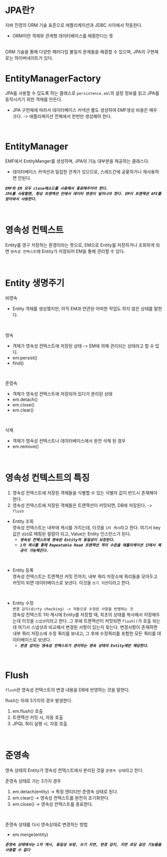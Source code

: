 # JPA란?
자바 진영의 ORM 기술 표준으로 애플리케이션과 JDBC 사이에서 작동한다.
- ORM이란 객체와 관계형 데이터베이스를 매핑한다는 뜻

<br>
ORM 기술을 통해 다양한 패러다임 불일치 문제들을 해결할 수 있으며, JPA의 구현체로는 하이버네이트가 있다.

<br>

# EntityManagerFactory
JPA를 사용할 수 있도록 하는 클래스로 `persistence.xml`의 설정 정보를 읽고 JPA를 동작시키기 위한 객체를 만든다.
- JPA 구현체에 따라서 데이터베이스 커넥션 풀도 생성하여 EMF생성 비용은 매우 크다. -> 애플리케이션 전체에서 한번만 생성해야 한다.

<br>

# EntityManager
EMF에서 EntityManger를 생성하며, JPA의 기능 대부분을 제공하는 클래스다.
- 데이터베이스 커넥션과 밀접한 관계가 있으므로, 스레드간에 공윻하거나 재사용하면 안된다.

***`EMF와 EM 모두 close메소드를 사용해서 종료해주어야 한다.`***<br>
***`JPA를 사용할땐, 항상 트랜잭션 안에서 데이터 변경이 일어나야 한다. EM이 트랜잭션 API를 받아와서 사용한다.`***

<br>

# 영속성 컨텍스트
Entity를 영구 저장하는 환경이라는 뜻으로, EM으로 Entity를 저장하거나 조회하게 되면 `영속성 컨텍스트`에 Entity가 저장되어 EM을 통해 관리할 수 있다.

<br>

# Entity 생명주기
비영속
- Entity 객체를 생성했지만, 아직 EM과 연관된 어떠한 작업도 하지 않은 상태를 말한다.

<br>

영속
- 객체가 영속성 컨텍스트에 저장된 상태 -> EM에 의해 관리되는 상태라고 할 수 있다.
- em.persist()
- find()

<br>

준영속
- 객체가 영속성 컨텍스트에 저장되어 있다가 분리된 상태
- em.detach()
- em.close()
- em.clear()

<br>

삭제
- 객체가 영속성 컨텍스트나 데이터베이스에서 완전 삭제 된 경우
- em.remove()

<br>

# 영속성 컨텍스트의 특징
1. 영속성 컨텍스트에 저장된 객체들을 식별할 수 있는 식별자 값이 반드시 존재해야 한다.
2. 영속성 컨텍스트에 저장된 객체들은 트랜잭션이 커밋되면, DB에 저장된다. -> `flush`

- Entity 조회 <br>
영속성 컨텍스트는 내부에 캐시를 가지는데, 이것을 `1차 캐시`라고 한다. 여기서 key값은 `@Id`로 매핑된 컬럼이 되고, Value는 Entity 인스턴스가 된다.
    - ***`영속성 컨텍스트에 영속된 Entity의 동일성이 보장된다.`***
    - ***`1차 캐시를 통해 Repeatable Read 트랜잭션 격리 수준을 애플리케이션 단에서 제공이 가능해진다.`***

<br>

- Entity 등록 <br>
영속성 컨텍스트는 트랜잭션 커밋 전까지, 내부 쿼리 저장소에 쿼리들을 모아두고 커밋이 되면 데이터베이스로 보낸다. 이것을 `쓰기 지연`이라고 한다.

<br>

- Entity 수정 <br>
`변경 감지(dirty checking) -> 자동으로 수정된 사항을 반영하는 것`<br>
영속성 컨텍스트 1차 캐시에 Entity를 저장할 때, 최초의 상태를 복사해서 저장해두는데 이것을 `스냅샷`이라고 한다. 그 후에 트랜잭션이 커밋되면 `flush()`가 호출 되는데 여기서 스냅샷과 비교해서 변경된 사항이 있는지 찾는다.
 변경사항이 존재하면 내부 쿼리 저장소에 수정 쿼리를 보내고, 그 후에 수정쿼리를 포함한 모든 쿼리를 데이터베이스로 보낸다.
    - ***`변경 감지는 영속성 컨텍스트가 관리하는 영속 상태의 Entity에만 해당한다.`***

<br>

# Flush
`flush`란 영속성 컨텍스트의 변경 내용을 DB에 반영하는 것을 말한다.

flush는 아래 3가지의 경우 발생한다.
1. em.flush() 호출
2. 트랜잭션 커밋 시, 자동 호출
3. JPQL 쿼리 실행 시, 자동 호출

<br>

# 준영속
영속 상태의 Entity가 영속성 컨텍스트에서 분리된 것을 `준영속 상태`라고 한다.

준영속 상태로 가는 3가지 경우
1. em.detach(entity) -> 특정 엔티티만 준영속 상태로 된다.
2. em.clear() -> 영속성 컨텍스트를 완전히 초기화한다.
3. em.close() -> 영속성 컨텍스트를 종료한다.

<br>

준영속 상태를 다시 영속상태로 변경하는 방법
- em.merge(entity)

***`준영속 상태에서는 1차 캐시, 동일성 보장, 쓰기 지연, 변경 감지, 지연 로딩 같은 기능들을 사용할 수 없다`***